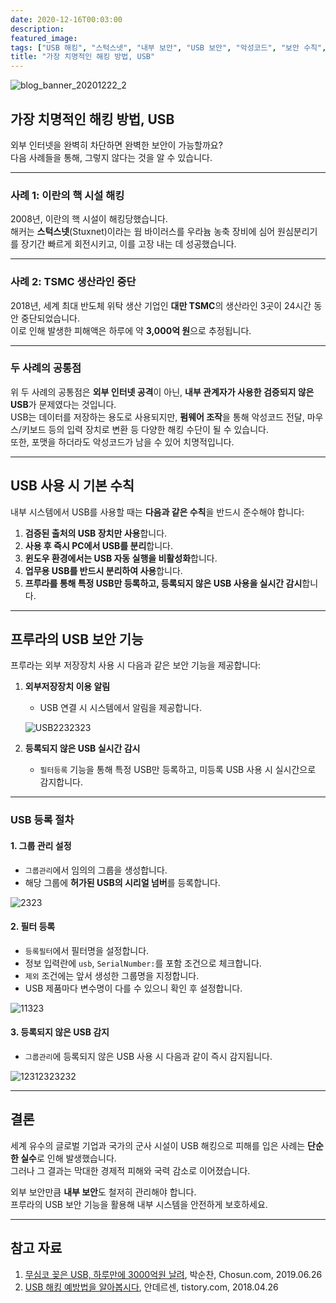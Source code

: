 ```yaml
---
date: 2020-12-16T00:03:00
description: 
featured_image: 
tags: ["USB 해킹", "스턱스넷", "내부 보안", "USB 보안", "악성코드", "보안 수칙", "외부저장장치"]
title: "가장 치명적인 해킹 방법, USB"
---
```


![blog_banner_20201222_2](https://github.com/user-attachments/assets/3a2cbadd-be51-4f7c-8725-bf02508e6332)

## 가장 치명적인 해킹 방법, USB

외부 인터넷을 완벽히 차단하면 완벽한 보안이 가능할까요?  
다음 사례들을 통해, 그렇지 않다는 것을 알 수 있습니다.

---

### 사례 1: 이란의 핵 시설 해킹
2008년, 이란의 핵 시설이 해킹당했습니다.  
해커는 **스턱스넷**(Stuxnet)이라는 웜 바이러스를 우라늄 농축 장비에 심어 원심분리기를 장기간 빠르게 회전시키고, 이를 고장 내는 데 성공했습니다.

---

### 사례 2: TSMC 생산라인 중단
2018년, 세계 최대 반도체 위탁 생산 기업인 **대만 TSMC**의 생산라인 3곳이 24시간 동안 중단되었습니다.  
이로 인해 발생한 피해액은 하루에 약 **3,000억 원**으로 추정됩니다.

---

### 두 사례의 공통점
위 두 사례의 공통점은 **외부 인터넷 공격**이 아닌, **내부 관계자가 사용한 검증되지 않은 USB**가 문제였다는 것입니다.  
USB는 데이터를 저장하는 용도로 사용되지만, **펌웨어 조작**을 통해 악성코드 전달, 마우스/키보드 등의 입력 장치로 변환 등 다양한 해킹 수단이 될 수 있습니다.  
또한, 포맷을 하더라도 악성코드가 남을 수 있어 치명적입니다.

---

## USB 사용 시 기본 수칙

내부 시스템에서 USB를 사용할 때는 **다음과 같은 수칙**을 반드시 준수해야 합니다:

1. **검증된 출처의 USB 장치만 사용**합니다.  
2. **사용 후 즉시 PC에서 USB를 분리**합니다.  
3. **윈도우 환경에서는 USB 자동 실행을 비활성화**합니다.  
4. **업무용 USB를 반드시 분리하여 사용**합니다.  
5. **프루라를 통해 특정 USB만 등록하고, 등록되지 않은 USB 사용을 실시간 감시**합니다.  

---

## 프루라의 USB 보안 기능

프루라는 외부 저장장치 사용 시 다음과 같은 보안 기능을 제공합니다:

1. **외부저장장치 이용 알림**
   - USB 연결 시 시스템에서 알림을 제공합니다.
   
   ![USB2232323](https://github.com/user-attachments/assets/99609cb0-8fb1-470c-9a68-549b60806f3b)

2. **등록되지 않은 USB 실시간 감시**
   - `필터등록` 기능을 통해 특정 USB만 등록하고, 미등록 USB 사용 시 실시간으로 감지합니다.

---

### USB 등록 절차

#### 1. 그룹 관리 설정
- `그룹관리`에서 임의의 그룹을 생성합니다.  
- 해당 그룹에 **허가된 USB의 시리얼 넘버**를 등록합니다.

![2323](https://github.com/user-attachments/assets/c808d7cb-7384-456e-b513-c86b03512d07)

#### 2. 필터 등록
- `등록필터`에서 필터명을 설정합니다.  
- 정보 입력란에 `usb`, `SerialNumber:`를 포함 조건으로 체크합니다.  
- `제외` 조건에는 앞서 생성한 그룹명을 지정합니다.  
- USB 제품마다 변수명이 다를 수 있으니 확인 후 설정합니다.

![11323](https://github.com/user-attachments/assets/38d99b28-8f34-40bd-a339-6febb070d55e)

#### 3. 등록되지 않은 USB 감지
- `그룹관리`에 등록되지 않은 USB 사용 시 다음과 같이 즉시 감지됩니다.

![12312323232](https://github.com/user-attachments/assets/b82ee601-1b3a-4cc7-96c4-906169a75fa2)

---

## 결론

세계 유수의 글로벌 기업과 국가의 군사 시설이 USB 해킹으로 피해를 입은 사례는 **단순한 실수**로 인해 발생했습니다.  
그러나 그 결과는 막대한 경제적 피해와 국력 감소로 이어졌습니다.  

외부 보안만큼 **내부 보안**도 철저히 관리해야 합니다.  
프루라의 USB 보안 기능을 활용해 내부 시스템을 안전하게 보호하세요.

---

## 참고 자료

1. [무심코 꽂은 USB, 하루만에 3000억원 날려](https://bit.ly/387EO4i), 박순찬, Chosun.com, 2019.06.26  
2. [USB 해킹 예방법을 알아봅시다](https://bit.ly/38czyMV), 안데르센, tistory.com, 2018.04.26  
